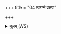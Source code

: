 +++
title = "04 त्वमग्ने व्रतपा"

+++
<details><summary>मूलम् (WS)</summary>

त्वमग्ने व्रतपा असि देव आ मर्त्येष्वा ।  
त्वं यज्ञेष्वीडयः ॥ ४ ॥
</details>